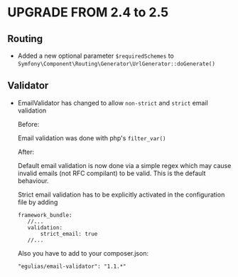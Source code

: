 ﻿UPGRADE FROM 2.4 to 2.5
=======================

Routing
-------

 * Added a new optional parameter `$requiredSchemes` to `Symfony\Component\Routing\Generator\UrlGenerator::doGenerate()`

Validator
---------

 * EmailValidator has changed to allow `non-strict` and `strict` email validation

   Before:

   Email validation was done with php's `filter_var()`

   After:

   Default email validation is now done via a simple regex which may cause invalid emails (not RFC compilant) to be 
   valid. This is the default behaviour.

   Strict email validation has to be explicitly activated in the configuration file by adding
   ```
   framework_bundle:
      //...
      validation:
          strict_email: true
      //...

   ```
   Also you have to add to your composer.json:
   ```
   "egulias/email-validator": "1.1.*"
   ```

